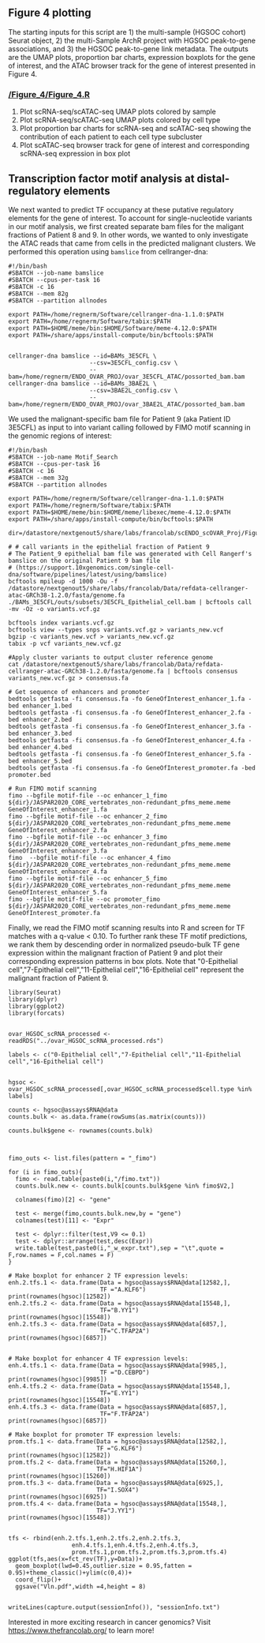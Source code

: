 
## Figure 4 plotting 

The starting inputs for this script are 1) the multi-sample (HGSOC cohort) Seurat object, 2) the multi-Sample ArchR project with HGSOC peak-to-gene associations, and 3) the HGSOC peak-to-gene link metadata. The outputs are the UMAP plots, proportion bar charts, expression boxplots for the gene of interest, and the ATAC browser track for the gene of interest presented in Figure 4. 

### [/Figure_4/Figure_4.R](https://github.com/RegnerM2015/scENDO_scOVAR_2020/tree/main/Figure_4)

1. Plot scRNA-seq/scATAC-seq UMAP plots colored by sample
1. Plot scRNA-seq/scATAC-seq UMAP plots colored by cell type
1. Plot proportion bar charts for scRNA-seq and scATAC-seq showing the contribution of each patient to each cell type subcluster
1. Plot scATAC-seq browser track for gene of interest and corresponding scRNA-seq expression in box plot


## Transcription factor motif analysis at distal-regulatory elements

We next wanted to predict TF occupancy at these putative regulatory elements for the gene of interest. To account for single-nucleotide variants in our motif analysis, we first created separate bam files for the maligant fractions of Patient 8 and 9. In other words, we wanted to only investigate the ATAC reads that came from cells in the predicted malignant clusters. We performed this operation using `bamslice` from cellranger-dna:

```
#!/bin/bash
#SBATCH --job-name bamslice
#SBATCH --cpus-per-task 16
#SBATCH -c 16
#SBATCH --mem 82g
#SBATCH --partition allnodes

export PATH=/home/regnerm/Software/cellranger-dna-1.1.0:$PATH
export PATH=/home/regnerm/Software/tabix:$PATH
export PATH=$HOME/meme/bin:$HOME/Software/meme-4.12.0:$PATH
export PATH=/share/apps/install-compute/bin/bcftools:$PATH


cellranger-dna bamslice --id=BAMs_3E5CFL \
                       --csv=3E5CFL_config.csv \
                       --bam=/home/regnerm/ENDO_OVAR_PROJ/ovar_3E5CFL_ATAC/possorted_bam.bam
cellranger-dna bamslice --id=BAMs_3BAE2L \
                       --csv=3BAE2L_config.csv \
                       --bam=/home/regnerm/ENDO_OVAR_PROJ/ovar_3BAE2L_ATAC/possorted_bam.bam
```
We used the malignant-specific bam file for Patient 9 (aka Patient ID 3E5CFL) as input to into variant calling followed by FIMO motif scanning in the genomic regions of interest:

```
#!/bin/bash
#SBATCH --job-name Motif_Search 
#SBATCH --cpus-per-task 16
#SBATCH -c 16
#SBATCH --mem 32g
#SBATCH --partition allnodes

export PATH=/home/regnerm/Software/cellranger-dna-1.1.0:$PATH
export PATH=/home/regnerm/Software/tabix:$PATH
export PATH=$HOME/meme/bin:$HOME/meme/libexec/meme-4.12.0:$PATH
export PATH=/share/apps/install-compute/bin/bcftools:$PATH

dir=/datastore/nextgenout5/share/labs/francolab/scENDO_scOVAR_Proj/Figure_Making/Figure_4

# # call variants in the epithelial fraction of Patient 9
# The Patient_9 epithelial bam file was generated with Cell Rangerf's bamslice on the original Patient 9 bam file 
# (https://support.10xgenomics.com/single-cell-dna/software/pipelines/latest/using/bamslice)
bcftools mpileup -d 1000 -Ou -f /datastore/nextgenout5/share/labs/francolab/Data/refdata-cellranger-atac-GRCh38-1.2.0/fasta/genome.fa ./BAMs_3E5CFL/outs/subsets/3E5CFL_Epithelial_cell.bam | bcftools call -mv -Oz -o variants.vcf.gz

bcftools index variants.vcf.gz
bcftools view --types snps variants.vcf.gz > variants_new.vcf
bgzip -c variants_new.vcf > variants_new.vcf.gz
tabix -p vcf variants_new.vcf.gz

#Apply cluster variants to output cluster reference genome
cat /datastore/nextgenout5/share/labs/francolab/Data/refdata-cellranger-atac-GRCh38-1.2.0/fasta/genome.fa | bcftools consensus variants_new.vcf.gz > consensus.fa

# Get sequence of enhancers and promoter
bedtools getfasta -fi consensus.fa -fo GeneOfInterest_enhancer_1.fa -bed enhancer_1.bed
bedtools getfasta -fi consensus.fa -fo GeneOfInterest_enhancer_2.fa -bed enhancer_2.bed
bedtools getfasta -fi consensus.fa -fo GeneOfInterest_enhancer_3.fa -bed enhancer_3.bed
bedtools getfasta -fi consensus.fa -fo GeneOfInterest_enhancer_4.fa -bed enhancer_4.bed
bedtools getfasta -fi consensus.fa -fo GeneOfInterest_enhancer_5.fa -bed enhancer_5.bed
bedtools getfasta -fi consensus.fa -fo GeneOfInterest_promoter.fa -bed promoter.bed

# Run FIMO motif scanning
fimo --bgfile motif-file --oc enhancer_1_fimo ${dir}/JASPAR2020_CORE_vertebrates_non-redundant_pfms_meme.meme GeneOfInterest_enhancer_1.fa
fimo --bgfile motif-file --oc enhancer_2_fimo ${dir}/JASPAR2020_CORE_vertebrates_non-redundant_pfms_meme.meme GeneOfInterest_enhancer_2.fa
fimo --bgfile motif-file --oc enhancer_3_fimo ${dir}/JASPAR2020_CORE_vertebrates_non-redundant_pfms_meme.meme GeneOfInterest_enhancer_3.fa
fimo  --bgfile motif-file --oc enhancer_4_fimo ${dir}/JASPAR2020_CORE_vertebrates_non-redundant_pfms_meme.meme GeneOfInterest_enhancer_4.fa
fimo --bgfile motif-file --oc enhancer_5_fimo ${dir}/JASPAR2020_CORE_vertebrates_non-redundant_pfms_meme.meme GeneOfInterest_enhancer_5.fa
fimo --bgfile motif-file --oc promoter_fimo ${dir}/JASPAR2020_CORE_vertebrates_non-redundant_pfms_meme.meme GeneOfInterest_promoter.fa
```


Finally, we read the FIMO motif scanning results into R and screen for TF matches with a q-value < 0.10. To further rank these TF motif predictions, we rank them by descending order in normalized pseudo-bulk TF gene expression within the malignant fraction of Patient 9 and plot their corresponding expression patterns in box plots. Note that "0-Epithelial cell","7-Epithelial cell","11-Epithelial cell","16-Epithelial cell" represent the malignant fraction of Patient 9. 

```
library(Seurat)
library(dplyr)
library(ggplot2)
library(forcats)


ovar_HGSOC_scRNA_processed <- readRDS("../ovar_HGSOC_scRNA_processed.rds")

labels <- c("0-Epithelial cell","7-Epithelial cell","11-Epithelial cell","16-Epithelial cell")


hgsoc <- ovar_HGSOC_scRNA_processed[,ovar_HGSOC_scRNA_processed$cell.type %in% labels] 

counts <- hgsoc@assays$RNA@data
counts.bulk <- as.data.frame(rowSums(as.matrix(counts)))

counts.bulk$gene <- rownames(counts.bulk)



fimo_outs <- list.files(pattern = "_fimo")

for (i in fimo_outs){
  fimo <- read.table(paste0(i,"/fimo.txt"))
  counts.bulk.new <- counts.bulk[counts.bulk$gene %in% fimo$V2,]
  
  colnames(fimo)[2] <- "gene"
  
  test <- merge(fimo,counts.bulk.new,by = "gene")
  colnames(test)[11] <- "Expr"
  
  test <- dplyr::filter(test,V9 <= 0.1)
  test <- dplyr::arrange(test,desc(Expr))
  write.table(test,paste0(i,"_w_expr.txt"),sep = "\t",quote = F,row.names = F,col.names = F)
}

# Make boxplot for enhancer 2 TF expression levels:
enh.2.tfs.1 <- data.frame(Data = hgsoc@assays$RNA@data[12582,],
                          TF ="A.KLF6")
print(rownames(hgsoc)[12582])
enh.2.tfs.2 <- data.frame(Data = hgsoc@assays$RNA@data[15548,],
                          TF="B.YY1")
print(rownames(hgsoc)[15548])
enh.2.tfs.3 <- data.frame(Data = hgsoc@assays$RNA@data[6857,],
                          TF="C.TFAP2A")
print(rownames(hgsoc)[6857])


# Make boxplot for enhancer 4 TF expression levels:
enh.4.tfs.1 <- data.frame(Data = hgsoc@assays$RNA@data[9985,],
                          TF ="D.CEBPD")
print(rownames(hgsoc)[9985])
enh.4.tfs.2 <- data.frame(Data = hgsoc@assays$RNA@data[15548,],
                          TF="E.YY1")
print(rownames(hgsoc)[15548])
enh.4.tfs.3 <- data.frame(Data = hgsoc@assays$RNA@data[6857,],
                          TF="F.TFAP2A")
print(rownames(hgsoc)[6857])

# Make boxplot for promoter TF expression levels:
prom.tfs.1 <- data.frame(Data = hgsoc@assays$RNA@data[12582,],
                         TF ="G.KLF6")
print(rownames(hgsoc)[12582])
prom.tfs.2 <- data.frame(Data = hgsoc@assays$RNA@data[15260,],
                         TF="H.HIF1A")
print(rownames(hgsoc)[15260])
prom.tfs.3 <- data.frame(Data = hgsoc@assays$RNA@data[6925,],
                         TF="I.SOX4")
print(rownames(hgsoc)[6925])
prom.tfs.4 <- data.frame(Data = hgsoc@assays$RNA@data[15548,],
                         TF="J.YY1")
print(rownames(hgsoc)[15548])


tfs <- rbind(enh.2.tfs.1,enh.2.tfs.2,enh.2.tfs.3,
                  enh.4.tfs.1,enh.4.tfs.2,enh.4.tfs.3,
                  prom.tfs.1,prom.tfs.2,prom.tfs.3,prom.tfs.4)
ggplot(tfs,aes(x=fct_rev(TF),y=Data))+
  geom_boxplot(lwd=0.45,outlier.size = 0.95,fatten = 0.95)+theme_classic()+ylim(c(0,4))+
  coord_flip()+
  ggsave("Vln.pdf",width =4,height = 8)


writeLines(capture.output(sessionInfo()), "sessionInfo.txt")
```
Interested in more exciting research in cancer genomics? Visit https://www.thefrancolab.org/ to learn more!
